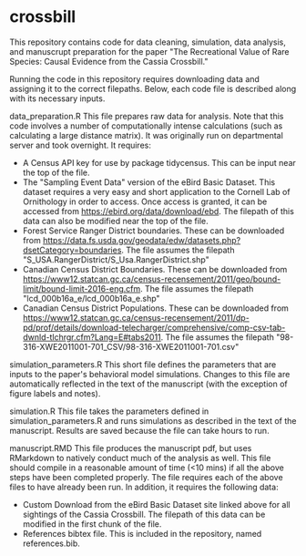 # crossbill

This repository contains code for data cleaning, simulation, data analysis, and manuscrupt preparation for the paper "The Recreational Value of Rare Species: Causal Evidence from the Cassia Crossbill." 

Running the code in this repository requires downloading data and assigning it to the correct filepaths. Below, each code file is described along with its necessary inputs.

data_preparation.R
This file prepares raw data for analysis. Note that this code involves a number of computationally intense calculations (such as calculating a large distance matrix). It was originally run on departmental server and took overnight. It requires:
- A Census API key for use by package tidycensus. This can be input near the top of the file.
- The "Sampling Event Data" version of the eBird Basic Dataset. This dataset requires a very easy and short application to the Cornell Lab of Ornithology in order to access. Once access is granted, it can be accessed from https://ebird.org/data/download/ebd. The filepath of this data can also be modified near the top of the file. 
- Forest Service Ranger District boundaries. These can be downloaded from https://data.fs.usda.gov/geodata/edw/datasets.php?dsetCategory=boundaries. The file assumes the filepath "S_USA.RangerDistrict/S_Usa.RangerDistrict.shp"
- Canadian Census District Boundaries. These can be downloaded from https://www12.statcan.gc.ca/census-recensement/2011/geo/bound-limit/bound-limit-2016-eng.cfm. The file assumes the filepath "lcd_000b16a_e/lcd_000b16a_e.shp"
- Canadian Census District Populations. These can be downloaded from https://www12.statcan.gc.ca/census-recensement/2011/dp-pd/prof/details/download-telecharger/comprehensive/comp-csv-tab-dwnld-tlchrgr.cfm?Lang=E#tabs2011. The file assumes the filepath "98-316-XWE2011001-701_CSV/98-316-XWE2011001-701.csv"

simulation_parameters.R
This short file defines the parameters that are inputs to the paper's behavioral model simulations. Changes to this file are automatically reflected in the text of the manuscript (with the exception of figure labels and notes).

simulation.R
This file takes the parameters defined in simulation_parameters.R and runs simulations as described in the text of the manuscript. Results are saved because the file can take hours to run.

manuscript.RMD
This file produces the manuscript pdf, but uses RMarkdown to natively conduct much of the analysis as well. This file should compile in a reasonable amount of time (<10 mins) if all the above steps have been completed properly. The file requires each of the above files to have already been run. In addition, it requires the following data:
- Custom Download from the eBird Basic Dataset site linked above for all sightings of the Cassia Crossbill. The filepath of this data can be modified in the first chunk of the file.
- References bibtex file. This is included in the repository, named references.bib.